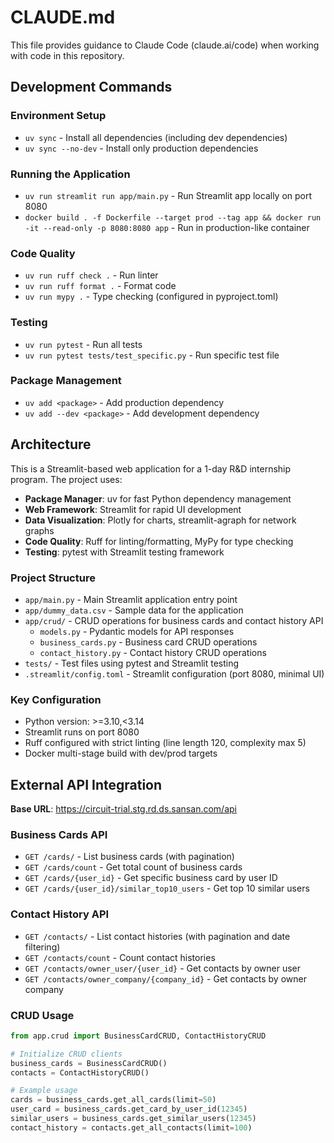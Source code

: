 # CLAUDE.md

This file provides guidance to Claude Code (claude.ai/code) when working with code in this repository.

## Development Commands

### Environment Setup
- `uv sync` - Install all dependencies (including dev dependencies)
- `uv sync --no-dev` - Install only production dependencies

### Running the Application
- `uv run streamlit run app/main.py` - Run Streamlit app locally on port 8080
- `docker build . -f Dockerfile --target prod --tag app && docker run -it --read-only -p 8080:8080 app` - Run in production-like container

### Code Quality
- `uv run ruff check .` - Run linter
- `uv run ruff format .` - Format code
- `uv run mypy .` - Type checking (configured in pyproject.toml)

### Testing
- `uv run pytest` - Run all tests
- `uv run pytest tests/test_specific.py` - Run specific test file

### Package Management
- `uv add <package>` - Add production dependency
- `uv add --dev <package>` - Add development dependency

## Architecture

This is a Streamlit-based web application for a 1-day R&D internship program. The project uses:

- **Package Manager**: uv for fast Python dependency management
- **Web Framework**: Streamlit for rapid UI development
- **Data Visualization**: Plotly for charts, streamlit-agraph for network graphs
- **Code Quality**: Ruff for linting/formatting, MyPy for type checking
- **Testing**: pytest with Streamlit testing framework

### Project Structure
- `app/main.py` - Main Streamlit application entry point
- `app/dummy_data.csv` - Sample data for the application
- `app/crud/` - CRUD operations for business cards and contact history API
  - `models.py` - Pydantic models for API responses
  - `business_cards.py` - Business card CRUD operations
  - `contact_history.py` - Contact history CRUD operations
- `tests/` - Test files using pytest and Streamlit testing
- `.streamlit/config.toml` - Streamlit configuration (port 8080, minimal UI)

### Key Configuration
- Python version: >=3.10,<3.14
- Streamlit runs on port 8080
- Ruff configured with strict linting (line length 120, complexity max 5)
- Docker multi-stage build with dev/prod targets

## External API Integration

**Base URL**: https://circuit-trial.stg.rd.ds.sansan.com/api

### Business Cards API
- `GET /cards/` - List business cards (with pagination)
- `GET /cards/count` - Get total count of business cards
- `GET /cards/{user_id}` - Get specific business card by user ID
- `GET /cards/{user_id}/similar_top10_users` - Get top 10 similar users

### Contact History API  
- `GET /contacts/` - List contact histories (with pagination and date filtering)
- `GET /contacts/count` - Count contact histories
- `GET /contacts/owner_user/{user_id}` - Get contacts by owner user
- `GET /contacts/owner_company/{company_id}` - Get contacts by owner company

### CRUD Usage
```python
from app.crud import BusinessCardCRUD, ContactHistoryCRUD

# Initialize CRUD clients
business_cards = BusinessCardCRUD()
contacts = ContactHistoryCRUD()

# Example usage
cards = business_cards.get_all_cards(limit=50)
user_card = business_cards.get_card_by_user_id(12345)
similar_users = business_cards.get_similar_users(12345)
contact_history = contacts.get_all_contacts(limit=100)
```